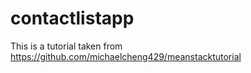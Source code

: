 # contactlistapp
This is a tutorial taken from https://github.com/michaelcheng429/meanstacktutorial
